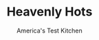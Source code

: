 ---
layout: ../../layouts/MarkdownPostLayout.astro
title: Heavenly Hots
author: America's Test Kitchen
pubDate: 2023-03-15
description: "Before we could appreciate just how delicious these tiny, fragile sour cream pancakes really were, we needed to get them from pan to plate in one piece.
"
image_url: https://res.cloudinary.com/hksqkdlah/image/upload/ar_1:1,c_fill,dpr_2.0,f_auto,fl_lossy.progressive.strip_profile,g_faces:auto,q_auto:low,w_344/9160_sfs-heavenly-hots-1-275641
tags: ["Main Courses","California","Breakfast & Brunch","Cook's Country TV"]
calories: 1685
protein: 7
carbohydrates: 19
fats: 
fiber: 
ingredients: ["1/4 cup, all-purpose flour","3 tablespoons, sugar","1 teaspoon, cornstarch","1 teaspoon, baking powder","1/2 teaspoon, Salt","1/4 teaspoon, baking soda","2 cups, sour cream","3 large, eggs, lightly beaten","1/2 teaspoon, vanilla extract","3 tablespoons, unsalted butter"]
serves: 4
time: "35 minutes"
instructions: ["Adjust oven rack to middle position and heat oven to 200 degrees. Combine flour, sugar, cornstarch, baking powder, salt, and baking soda in medium bowl. Whisk sour cream, eggs, and vanilla in large bowl until smooth. Gently fold flour mixture into sour cream mixture until incorporated.","Heat 2 teaspoons butter in large nonstick skillet over medium-low heat until butter begins to sizzle. Place five 1 tablespoon scoops of batter in pan, cover, and cook until tops appear dry and bottoms are golden brown, 1½ to 2 minutes.","Gently flip pancakes and cook, uncovered, until golden brown, about 30 seconds. Transfer to rimmed baking sheet and place in oven. Repeat with remaining batter, using remaining butter as needed. Serve."]
nutrition: ["225 mg Potassium","331 mg Phosphorus","236 mg Calcium","1 mg Iron","18 mg Magnesium","425 mg Sodium","34 g Fat","9 g Monounsaturated","2 g Polyunsaturated","1 mg Vitamin C","1 µg Vitamin D","222 mg Cholesterol","19 g Saturated","12 µg Folic acid","28 µg Folate (food)","12 g Sugars","2 µg Vitamin K","117 g Water","19 g Carbs","48 µg Folate equivalent (total)","7 g Protein","1 mg Vitamin E","335 µg Vitamin A","421 kcal Energy","9 g Sugars, added","1685 calories"]
notes: "To serve, dust with confectioners sugar."
---